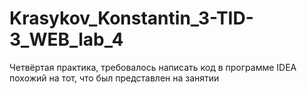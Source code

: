 # Krasykov_Konstantin_3-TID-3_WEB_lab_4
Четвёртая практика, требовалось написать код в программе IDEA похожий на тот, что был представлен на занятии
